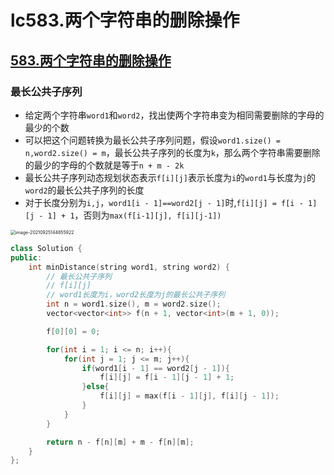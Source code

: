 # lc583.两个字符串的删除操作




## [583.两个字符串的删除操作](https://leetcode-cn.com/problems/delete-operation-for-two-strings/)

### 最长公共子序列

+ 给定两个字符串`word1`和`word2`，找出使两个字符串变为相同需要删除的字母的最少的个数
+ 可以把这个问题转换为最长公共子序列问题，假设`word1.size() = n,word2.size() = m`，最长公共子序列的长度为`k`，那么两个字符串需要删除的最少的字母的个数就是等于`n + m - 2k`
+ 最长公共子序列动态规划状态表示`f[i][j]`表示长度为`i`的`word1`与长度为`j`的`word2`的最长公共子序列的长度
+ 对于长度分别为`i,j`，`word1[i - 1]==word2[j - 1]`时,`f[i][j] = f[i - 1][j - 1] + 1`，否则为`max(f[i-1][j], f[i][j-1])`

<img src="https://picture-table.oss-cn-beijing.aliyuncs.com/img/image-20210925144855922.png" alt="image-20210925144855922" style="zoom:50%;" />

``` cpp
class Solution {
public:
    int minDistance(string word1, string word2) {
        // 最长公共子序列
        // f[i][j]
        // word1长度为i，word2长度为j的最长公共子序列
        int n = word1.size(), m = word2.size();
        vector<vector<int>> f(n + 1, vector<int>(m + 1, 0));

        f[0][0] = 0;

        for(int i = 1; i <= n; i++){
            for(int j = 1; j <= m; j++){
                if(word1[i - 1] == word2[j - 1]){
                    f[i][j] = f[i - 1][j - 1] + 1;
                }else{
                    f[i][j] = max(f[i - 1][j], f[i][j - 1]);
                }
            }
        }

        return n - f[n][m] + m - f[n][m];
    }
};
```


